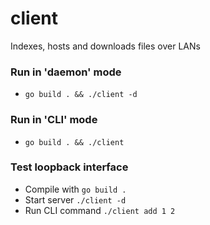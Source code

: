# client
Indexes, hosts and downloads files over LANs

### Run in 'daemon' mode
- `go build . && ./client -d`

### Run in 'CLI' mode
- `go build . && ./client`

### Test loopback interface
- Compile with `go build .`
- Start server `./client -d`
- Run CLI command `./client add 1 2`

